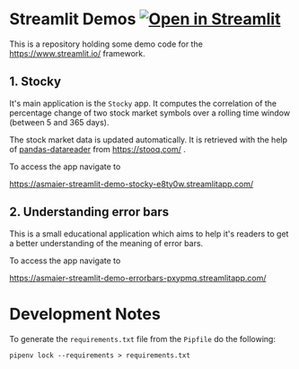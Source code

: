 # Streamlit Demos [![Open in Streamlit](https://static.streamlit.io/badges/streamlit_badge_black_white.svg)](https://asmaier-streamlit-demo-errorbars-pxypmq.streamlitapp.com/)

This is a repository holding some demo code 
for the https://www.streamlit.io/ framework. 

## 1. Stocky

It's main application is the `Stocky` app. 
It computes the correlation of the percentage 
change of two stock market symbols over a 
rolling time window (between 5 and 365 days).

The stock market data is updated automatically.
It is retrieved with the help 
of [pandas-datareader](https://github.com/pydata/pandas-datareader) 
from https://stooq.com/ . 

To access the app navigate to

https://asmaier-streamlit-demo-stocky-e8ty0w.streamlitapp.com/

## 2. Understanding error bars

This is a small educational application which aims 
to help it's readers to get a better understanding 
of the meaning of error bars. 

To access the app navigate to

https://asmaier-streamlit-demo-errorbars-pxypmq.streamlitapp.com/



# Development Notes 
To generate the `requirements.txt` file from 
the `Pipfile` do the following:

    pipenv lock --requirements > requirements.txt

